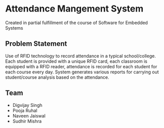# Attendance Mangement System #

Created in partial fulfillment of the course of Software for Embedded Systems

## Problem Statement ##

Use of RFID technology to record attendance in a typical school/college. Each student is provided with a unique RFID card, each classroom is equipped with a RFID reader, attendance is recorded for each student for each course every day. System generates various reports for carrying out student/course analysis based on the attendance.

## Team ##

* Digvijay Singh
* Pooja Ruhal
* Naveen Jaiswal
* Sudhir Mishra
